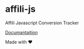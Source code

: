 # affili-js
Affili Javascript Conversion Tracker

[Documantaition](https://github.com/affili-ir/affili-js/wiki)


Made with ♥
